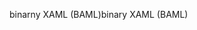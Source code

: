 <span data-ttu-id="c8aef-101">binarny XAML (BAML)</span><span class="sxs-lookup"><span data-stu-id="c8aef-101">binary XAML (BAML)</span></span>